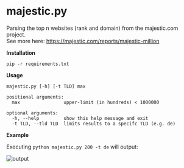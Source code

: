 # majestic.py
Parsing the top n websites (rank and domain) from the majestic.com project.  
See more here: https://majestic.com/reports/majestic-million

**Installation**

`pip -r requirements.txt`

**Usage**

```
majestic.py [-h] [-t TLD] max

positional arguments:
  max                upper-limit (in hundreds) < 1000000

optional arguments:
  -h, --help         show this help message and exit
  -t TLD, --tld TLD  limits results to a specifc TLD (e.g. de)
```

**Example**

Executing `python majestic.py 200 -t de` will output:

![output](https://user-images.githubusercontent.com/38978231/41494194-4b167252-7110-11e8-8a7a-453b07f71b6a.png)
